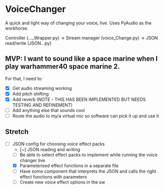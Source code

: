 # VoiceChanger
A quick and light way of changing your voice, live.
Uses PyAudio as the workhorse.

Controller (..._Wrapper.py) -> Stream manager (voice_Change.py) -> JSON read/write (JSON...py)

## MVP: I want to sound like a space marine when I play warhammer40 space marine 2.
  For that, I need to:
  - [x] Get audio streaming working
  - [x] Add pitch shifting
  - [x] Add reverb (NOTE - THIS HAS BEEN IMPLEMENTED BUT NEEDS TESTING AND REFINEMENT)
  - [ ] Add anything else that sounds cool
  - [ ] Route the audio to my/a virtual mic so software can pick it up and use it

## Stretch
 - [ ] JSON config for choosing voice effect packs
   - [~] JSON reading and writing
   - [ ] Be able to select effect packs to implement while running the voice changer live
   - [x] Parameterised effect functions in a separate file
   - [ ] Have some component that interprets the JSON and calls the right effect functions with parameters
   - [ ] Create new voice effect options in the sw
